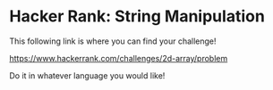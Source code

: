 # Hacker Rank: String Manipulation

This following link is where you can find your challenge!

https://www.hackerrank.com/challenges/2d-array/problem

Do it in whatever language you would like!